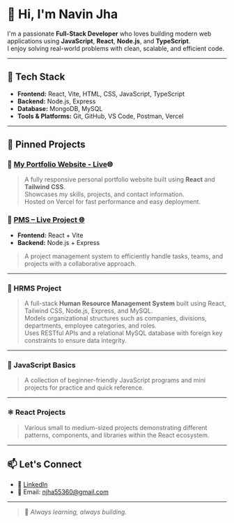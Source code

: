 # 👋 Hi, I'm Navin Jha

I'm a passionate **Full-Stack Developer** who loves building modern web applications using **JavaScript**, **React**, **Node.js**, and **TypeScript**.  
I enjoy solving real-world problems with clean, scalable, and efficient code.

---

## 🔧 Tech Stack

- **Frontend:** React, Vite, HTML, CSS, JavaScript, TypeScript
- **Backend:** Node.js, Express
- **Database:** MongoDB, MySQL
- **Tools & Platforms:** Git, GitHub, VS Code, Postman, Vercel

---

## 📌 Pinned Projects

### 📁 [My Portfolio Website - Live](https://port-folio-nine-rho.vercel.app)🌐

> A fully responsive personal portfolio website built using **React** and **Tailwind CSS**.  
> Showcases my skills, projects, and contact information.  
> Hosted on Vercel for fast performance and easy deployment.

### 📁 [PMS – Live Project 🌐](https://pms-frontend-topaz-one.vercel.app)

- **Frontend:** React + Vite  
- **Backend:** Node.js + Express  
> A project management system to efficiently handle tasks, teams, and projects with a collaborative approach.

---

### 🚀 HRMS Project
> A full-stack **Human Resource Management System** built using React, Tailwind CSS, Node.js, Express, and MySQL.  
> Models organizational structures such as companies, divisions, departments, employee categories, and roles.  
> Uses RESTful APIs and a relational MySQL database with foreign key constraints to ensure data integrity.

---

### 🧠 JavaScript Basics
> A collection of beginner-friendly JavaScript programs and mini projects for practice and quick reference.

---

### ⚛️ React Projects
> Various small to medium-sized projects demonstrating different patterns, components, and libraries within the React ecosystem.

---

## 📫 Let's Connect

- 🔗 [LinkedIn](https://www.linkedin.com/in/navinjha04)
- 📧 Email: njha55360@gmail.com

---

> 🚀 *Always learning, always building.*
